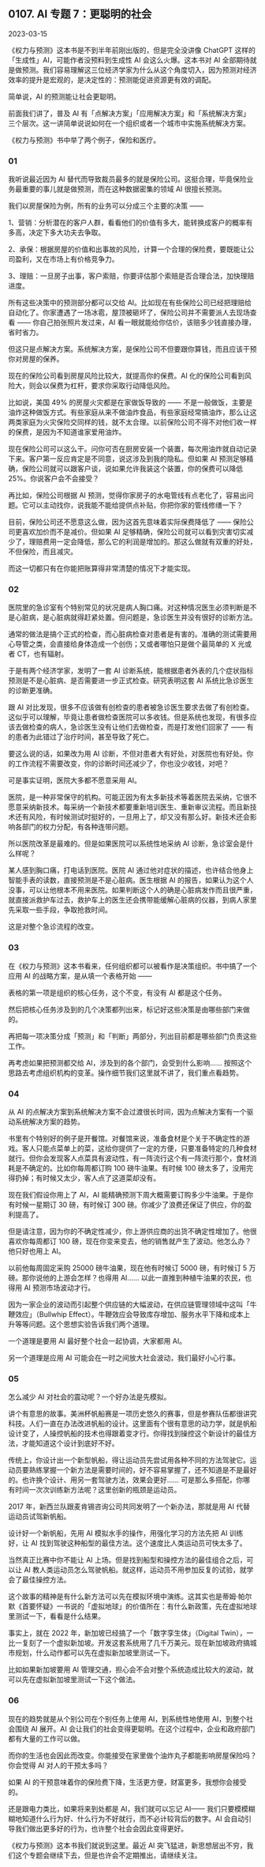 ## 0107. AI 专题 7：更聪明的社会

2023-03-15

《权力与预测》这本书是不到半年前刚出版的，但是完全没讲像 ChatGPT 这样的「生成性」AI，可能作者没预料到生成性 AI 会这么火爆。这本书对 AI 全部期待就是做预测。我们容易理解这三位经济学家为什么从这个角度切入，因为预测对经济效率的提升是宏观的，是决定性的：预测能促进资源更有效的调配。

简单说，AI 的预测能让社会更聪明。

前面我们讲了，普及 AI 有「点解决方案」「应用解决方案」和「系统解决方案」三个层次。这一讲简单说说如何在一个组织或者一个城市中实施系统解决方案。

《权力与预测》书中举了两个例子，保险和医疗。

### 01

我听说最近因为 AI 替代而导致裁员最多的就是保险公司。这挺合理，毕竟保险业务最重要的事儿就是做预测，而在这种数据密集的领域 AI 很擅长预测。

我们以房屋保险为例，所有的业务可以分成三个主要的决策 ——

1、营销：分析潜在的客户人群，看看他们的价值有多大，能转换成客户的概率有多高，决定下多大功夫去争取。

2、承保：根据房屋的价值和出事故的风险，计算一个合理的保险费，要既能让公司盈利，又在市场上有价格竞争力。

3、理赔：一旦房子出事，客户索赔，你要评估那个索赔是否合理合法，加快理赔进度。

所有这些决策中的预测部分都可以交给 AI。比如现在有些保险公司已经把理赔给自动化了。你家遭遇了一场冰雹，屋顶被砸坏了，保险公司并不需要派人去现场查看 —— 你自己拍张照片发过来，AI 看一眼就能给你估价，该赔多少钱直接办理，省时省力。

但这只是点解决方案。系统解决方案，是保险公司不但要跟你算钱，而且应该干预你对房屋的保养。

现在的保险公司看到房屋风险比较大，就提高你的保费。AI 化的保险公司看到风险大，则会以保费为杠杆，要求你采取行动降低风险。

比如说，美国 49% 的房屋火灾都是在家做饭导致的 —— 不是一般做饭，主要是油炸这种做饭方式。有些家庭从来不做油炸食品，有些家庭经常搞油炸，那么让这两类家庭为火灾保险交同样的钱，就不太合理。以前保险公司不得不对他们收一样的保费，是因为不知道谁家爱用油炸。

现在保险公司可以这么干。问你可否在厨房安装一个装置，每次用油炸就自动记录下来。客户第一反应肯定是不同意，说这涉及到我的隐私。但如果 AI 预测足够精确，保险公司就可以跟客户谈，说如果允许我装这个装置，你的保费可以降低 25%。你说客户会不会接受？

再比如，保险公司根据 AI 预测，觉得你家房子的水电管线有点老化了，容易出问题。它可以主动找你，说我能不能给提供点补贴，你把你家的管线修缮一下？

目前，保险公司还不愿意这么做，因为这首先意味着实际保费降低了 —— 保险公司更喜欢加价而不是减价。但如果 AI 足够精确，保险公司就可以看到灾害切实减少了，理赔费用一定会降低，那么它的利润是增加的。那这么做就有双重的好处，不但保险，而且减灾。

而这一切都只有在你能把账算得非常清楚的情况下才能实现。

### 02

医院里的急诊室有个特别常见的状况是病人胸口痛。对这种情况医生必须判断是不是心脏病，是心脏病就得赶紧处置。但问题是，急诊医生并没有很好的诊断方法。

通常的做法是搞个正式的检查，而心脏病检查对患者是有害的。准确的测试需要用心导管之类，会直接给身体造成一个创伤；又或者哪怕只是做个最简单的 X 光或者 CT，也有辐射。

于是有两个经济学家，发明了一套 AI 诊断系统，能根据患者外表的几个症状指标预测是不是心脏病、是否需要进一步正式检查。研究表明这套 AI 系统比急诊医生的诊断更准确。

跟 AI 对比发现，很多不应该做有创检查的患者被急诊医生要求去做了有创检查。这似乎可以理解，毕竟让患者做检查医院可以多收钱。但是系统也发现，有很多应该去做检查的病人，急诊医生没有让他们去做检查，而是打发他们回家了 —— 有的患者为此错过了治疗时间，甚至导致了死亡。

要这么说的话，如果改为用 AI 诊断，不但对患者大有好处，对医院也有好处。你的工作流程不需要改变，你的诊断时间还减少了，你也没少收钱，对吧？

可是事实证明，医院大多都不愿意采用 AI。

医院，是一种非常保守的机构。可能正因为有太多新技术等着医院去采纳，它很不愿意采纳新技术。每采纳一个新技术都要重新培训医生、重新审议流程。而且新技术还有风险，有时候测试时挺好的，一旦用上了，却又没有那么好。新技术还会影响各部门的权力分配，有各种连带问题。

所以医院改革是最难的。但是如果医院可以系统性地采纳 AI 诊断，急诊室会是什么样呢？

某人感到胸口痛，打电话到医院。医院 AI 通过他对症状的描述，也许结合他身上智能手表的读数，直接预测是不是心脏病。医生根据 AI 的报告，如果认为这个人没事，可以让他根本不用来医院。如果判断这个人的确是心脏病发作而且很严重，就直接派救护车过去，救护车上的医生还会携带能缓解心脏病的仪器，到病人家里先采取一些手段，争取抢救时间。

这是对整个急诊流程的改变。

### 03

在《权力与预测》这本书看来，任何组织都可以被看作是决策组织。书中搞了一个应用 AI 的战略方案，是从填一个表格开始 ——

表格的第一项是组织的核心任务，这个不变，有没有 AI 都是这个任务。

然后把核心任务涉及到的几个决策都列出来，标记好这些决策是由哪些部门来做的。

再把每一项决策分成「预测」和「判断」两部分，列出目前都是哪些部门负责这些工作。

再考虑如果把预测都交给 AI，涉及到的各个部门，会受到什么影响…… 按照这个思路去考虑组织机构的变革。操作细节我们这里就不讲了，我们重点看趋势。

### 04

从 AI 的点解决方案到系统解决方案不会过渡很长时间，因为点解决方案有一个驱动系统解决方案的趋势。

书里有个特别好的例子是开餐馆。对餐馆来说，准备食材是个关于不确定性的游戏。客人只能点菜单上的菜，这给你提供了一定的方便，只要准备特定的几种食材就行。但你会发现客人点菜具有波动性，有一阵流行这个有一阵流行那个，食材消耗是不确定的。比如你每周都订购 100 磅牛油果。有时候 100 磅太多了，没用完得扔掉；有时候又太少，客人点了这道菜却没有。

现在我们假设你用上了 AI，AI 能精确预测下周大概需要订购多少牛油果。于是你有时候一星期订 30 磅，有时候订 300 磅。你减少了浪费还保证了供应，你的盈利提高了。

但是请注意，因为你的不确定性减少，你上游供应商的出货不确定性增加了。他很喜欢你每周都订 100 磅，现在你变来变去，他的销售就产生了波动。他怎么办？他只好也用上 AI。

以前他每周固定采购 25000 磅牛油果，现在他有时候订 5000 磅，有时候订 5 万磅。那你说他的上游会怎样？也得用 AI…… 以此一直推到种植牛油果的农民，也得用 AI 预测市场波动才行。

因为一家企业的波动而引起整个供应链的大幅波动，在供应链管理领域中这叫「牛鞭效应」（Bullwhip Effect）。牛鞭效应会导致库存增加、服务水平下降和成本上升等等问题。这个思想实验告诉我们两个道理。

一个道理是要用 AI 最好整个社会一起协调，大家都用 AI。

另一个道理是应用 AI 可能会在一时之间放大社会波动，我们最好小心行事。

### 05

怎么减少 AI 对社会的震动呢？一个好办法是先模拟。

讲个有意思的故事。美洲杯帆船赛是一项历史悠久的赛事，但是参赛队伍都很讲究科技。人们一直在办法改进帆船的设计。这里面有个很有意思的动力学，就是帆船设计变了，人操控帆船的技术也得跟着变才行。你得找到操控这个新设计的最佳方法，才能知道这个设计到底好不好。

传统上，你设计出一个新型帆船，得让运动员先尝试用各种不同的方法驾驶它。运动员要熟练掌握一个新方法是需要时间的，好不容易掌握了，还不知道是不是最好的。也许换个设计、用另一套驾驶方法，效果会更好…… 可是那么多搭配，你哪有时间一次次训练新方法呢？这里创新的瓶颈是运动员。

2017 年，新西兰队跟麦肯锡咨询公司共同发明了一个新办法，那就是用 AI 代替运动员试驾新帆船。

设计好一个新帆船，先用 AI 模拟水手的操作，用强化学习的方法先把 AI 训练好，让 AI 找到驾驶这种船型的最佳方法。这个速度比人类运动员可快太多了。

当然真正比赛中你不能让 AI 上场。但是找到船型和操控方法的最佳组合之后，可以让 AI 教人类运动员怎么驾驶帆船。就这样，运动员不用参加反复的试验，就学会了最佳操控方法。

这个故事的精神是有什么新方法可以先在模拟环境中演练。这其实也是蒂姆·帕尔默《首要怀疑》一书说的「虚拟地球」的价值所在：有什么新政策，先在虚拟地球里测试一下，看看是什么结果。

事实上，就在 2022 年，新加坡已经搞了一个「数字孪生体」（Digital Twin），一比一复刻了一个虚拟新加坡。开发这套系统用了几千万美元。现在新加坡政府搞城市规划，什么动作都可以先在虚拟新加坡里测试一下。

比如如果新加坡要用 AI 管理交通，担心会不会对整个系统造成比较大的波动，就可以先在虚拟新加坡里测试一下这个做法。

### 06

现在的趋势就是从个别公司在个别任务上使用 AI，到系统性地使用 AI，到整个社会围绕 AI 展开。AI 会让我们的社会变得更聪明。在这个过程中，企业和政府部门都有大量的工作可以做。

而你的生活也会因此而改变。你能接受在家里做个油炸丸子都能影响房屋保险吗？你会觉得 AI 对人的干预太多吗？

如果 AI 的干预意味着你的保险费下降，生活更方便，财富更多，我想你会接受的。

还是跟电力类比，如果将来到处都是 AI，我们就可以忘记 AI—— 我们只要模模糊糊地知道什么行为好、什么行为不好就行，而不必计较背后的数字。AI 会自动引导我们做出更多好的行为，也许整个社会会因此变得更好。

《权力与预测》这本书我们就说到这里。最近 AI 突飞猛进，新思想层出不穷，我们这个专题会继续下去，但是也许会不定期推出，请继续关注。